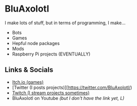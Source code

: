 # BluAxolotl

I make lots of stuff, but in terms of programming, I make...

- Bots
- Games
- Hepful node packages
- Mods
- Raspberry Pi projects (EVENTUALLY)

## Links & Socials

- [Itch.io (games)](http://bluaxolotl.itch.io/)
- [Twitter (I posts projects)][https://twitter.com/BluAxolotl/)
- [Twitch (I stream projects sometimes)](https://twitch.tv/bluaxolotl/)
- BluAxolotl on Youtube *(but I don't have the link yet, L)*
